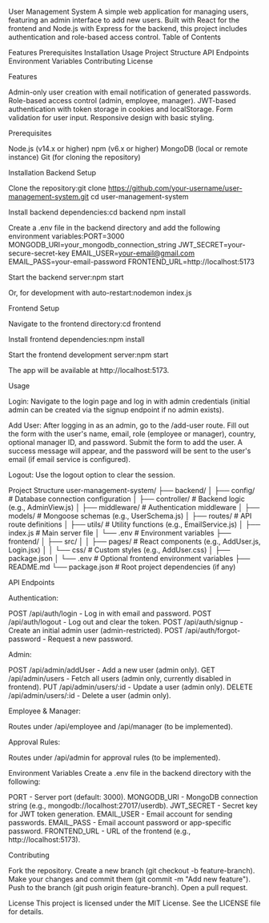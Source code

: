 User Management System
A simple web application for managing users, featuring an admin interface to add new users. Built with React for the frontend and Node.js with Express for the backend, this project includes authentication and role-based access control.
Table of Contents

Features
Prerequisites
Installation
Usage
Project Structure
API Endpoints
Environment Variables
Contributing
License

Features

Admin-only user creation with email notification of generated passwords.
Role-based access control (admin, employee, manager).
JWT-based authentication with token storage in cookies and localStorage.
Form validation for user input.
Responsive design with basic styling.

Prerequisites

Node.js (v14.x or higher)
npm (v6.x or higher)
MongoDB (local or remote instance)
Git (for cloning the repository)

Installation
Backend Setup

Clone the repository:git clone https://github.com/your-username/user-management-system.git
cd user-management-system


Install backend dependencies:cd backend
npm install


Create a .env file in the backend directory and add the following environment variables:PORT=3000
MONGODB_URI=your_mongodb_connection_string
JWT_SECRET=your-secure-secret-key
EMAIL_USER=your-email@gmail.com
EMAIL_PASS=your-email-password
FRONTEND_URL=http://localhost:5173


Start the backend server:npm start

Or, for development with auto-restart:nodemon index.js



Frontend Setup

Navigate to the frontend directory:cd frontend


Install frontend dependencies:npm install


Start the frontend development server:npm start

The app will be available at http://localhost:5173.

Usage

Login:
Navigate to the login page and log in with admin credentials (initial admin can be created via the signup endpoint if no admin exists).


Add User:
After logging in as an admin, go to the /add-user route.
Fill out the form with the user's name, email, role (employee or manager), country, optional manager ID, and password.
Submit the form to add the user. A success message will appear, and the password will be sent to the user's email (if email service is configured).


Logout:
Use the logout option to clear the session.



Project Structure
user-management-system/
├── backend/
│   ├── config/           # Database connection configuration
│   ├── controller/       # Backend logic (e.g., AdminView.js)
│   ├── middleware/       # Authentication middleware
│   ├── models/           # Mongoose schemas (e.g., UserSchema.js)
│   ├── routes/           # API route definitions
│   ├── utils/            # Utility functions (e.g., EmailService.js)
│   ├── index.js          # Main server file
│   └── .env              # Environment variables
├── frontend/
│   ├── src/
│   │   ├── pages/        # React components (e.g., AddUser.js, Login.jsx)
│   │   └── css/          # Custom styles (e.g., AddUser.css)
│   ├── package.json
│   └── .env              # Optional frontend environment variables
├── README.md
└── package.json          # Root project dependencies (if any)

API Endpoints

Authentication:

POST /api/auth/login - Log in with email and password.
POST /api/auth/logout - Log out and clear the token.
POST /api/auth/signup - Create an initial admin user (admin-restricted).
POST /api/auth/forgot-password - Request a new password.


Admin:

POST /api/admin/addUser - Add a new user (admin only).
GET /api/admin/users - Fetch all users (admin only, currently disabled in frontend).
PUT /api/admin/users/:id - Update a user (admin only).
DELETE /api/admin/users/:id - Delete a user (admin only).


Employee & Manager:

Routes under /api/employee and /api/manager (to be implemented).


Approval Rules:

Routes under /api/admin for approval rules (to be implemented).



Environment Variables
Create a .env file in the backend directory with the following:

PORT - Server port (default: 3000).
MONGODB_URI - MongoDB connection string (e.g., mongodb://localhost:27017/userdb).
JWT_SECRET - Secret key for JWT token generation.
EMAIL_USER - Email account for sending passwords.
EMAIL_PASS - Email account password or app-specific password.
FRONTEND_URL - URL of the frontend (e.g., http://localhost:5173).

Contributing

Fork the repository.
Create a new branch (git checkout -b feature-branch).
Make your changes and commit them (git commit -m "Add new feature").
Push to the branch (git push origin feature-branch).
Open a pull request.

License
This project is licensed under the MIT License. See the LICENSE file for details.
